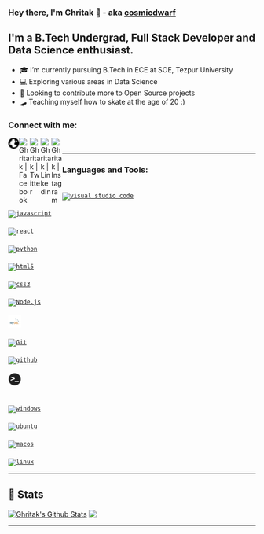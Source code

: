 ### Hey there, I'm Ghritak 👋 - aka [cosmicdwarf][website]

## I'm a B.Tech Undergrad, Full Stack Developer and Data Science enthusiast.

- 🎓 I’m currently pursuing B.Tech in ECE at SOE, Tezpur University
- 💻 Exploring various areas in Data Science
- 📲 Looking to contribute more to Open Source projects
- 🛹 Teaching myself how to skate at the age of 20 :)

### Connect with me:

[<img align="left" alt="Ghritak" width="22px" src="https://raw.githubusercontent.com/iconic/open-iconic/master/svg/globe.svg" />][website]
[<img align="left" alt="Ghritak | Facebook" width="22px" src="https://img.icons8.com/fluent/50/000000/facebook-new.png" />][facebook]
[<img align="left" alt="Ghritak | Twitter" width="22px" src="https://cdn.jsdelivr.net/npm/simple-icons@v3/icons/twitter.svg" />][twitter]
[<img align="left" alt="Ghritak | LinkedIn" width="22px" src="https://cdn.jsdelivr.net/npm/simple-icons@v3/icons/linkedin.svg" />][linkedin]
[<img align="left" alt="Ghritak | Instagram" width="22px" src="https://cdn.jsdelivr.net/npm/simple-icons@v3/icons/instagram.svg" />][instagram]

<br />

---

### Languages and Tools:

[<code>
<img alt="visual studio code" width="26px" src="https://img.icons8.com/fluent/240/000000/visual-studio-code-2019.png" />
</code>](https://code.visualstudio.com/)
[<code>
<img alt="javascript" width="26px" src="https://img.icons8.com/color/240/000000/javascript.png" />
</code>](https://developer.mozilla.org/en-US/docs/Web/JavaScript)
[<code>
<img alt="react" width="26px" src="https://img.icons8.com/color/240/000000/react-native.png" />
</code>](https://reactjs.org/)
[<code>
<img alt="python" width="26px" src="https://img.icons8.com/color/240/000000/python.png">
</code>](https://www.python.org/)
[<code>
<img alt="html5" width="26px" src="https://img.icons8.com/color/240/000000/html-5.png">
</code>](https://developer.mozilla.org/en-US/docs/Web/HTML)
[<code>
<img alt="css3" width="26px" src="https://img.icons8.com/color/240/000000/css3.png">
</code>](https://developer.mozilla.org/en-US/docs/Web/CSS)
[<code>
<img alt="Node.js" width="26px" src="https://img.icons8.com/color/240/000000/nodejs.png">
</code>](https://nodejs.org/en/)
[<code>
<img alt="MySQL" width="26px" src="https://raw.githubusercontent.com/github/explore/80688e429a7d4ef2fca1e82350fe8e3517d3494d/topics/mysql/mysql.png">
</code>](https://dev.mysql.com/)
[<code>
<img alt="Git" width="26px" src="https://img.icons8.com/color/240/000000/git.png">
</code>](https://git-scm.com/)
[<code>
<img alt="github" width="26px" src="https://img.icons8.com/ios-glyphs/240/000000/github.png">
</code>](https://github.com/)
[<code>
<img alt="terminal" width="26px" src="https://raw.githubusercontent.com/github/explore/80688e429a7d4ef2fca1e82350fe8e3517d3494d/topics/terminal/terminal.png">
</code>](https://docs.microsoft.com/en-us/windows/terminal/)
<br />
[<code>
<img alt="windows" width="26px" src="https://img.icons8.com/color/240/000000/windows-10.png">
</code>](https://www.microsoft.com/en-us/windows)
[<code>
<img alt="ubuntu" width="26px" src="https://img.icons8.com/color/96/000000/ubuntu--v1.png">
</code>](https://ubuntu.com/)
[<code>
<img alt="macos" width="26px" src="https://img.icons8.com/officel/160/000000/mac-logo.png">
</code>](https://developer.apple.com/macos/)
[<code>
<img alt="linux" width="26px" src="https://img.icons8.com/color/96/000000/linux.png">
</code>](https://www.kernel.org/)

---

## 📝 Stats

<a href="https://github.com/cosmicdwarf">
<img align="center" alt="Ghritak's Github Stats" src="https://github-readme-stats.codestackr.vercel.app/api?username=cosmicdwarf&show_icons=true&hide_border=true&count_private=true&include_all_commits=true&theme=radical" /></a>
<a href="https://github.com/cosmicdwarf">
  <img align="center" src="https://github-readme-stats.anuraghazra1.vercel.app/api/top-langs/?username=cosmicdwarf&layout=compact&theme=radical" />
</a>

---

[website]: http://cosmicdwarf.github.io/
[twitter]: https://twitter.com/ghritakjyoti
[facebook]: https://www.facebook.com/ghritak
[instagram]: https://www.instagram.com/ghritak__
[linkedin]: https://www.linkedin.com/in/ghritak-jyoti-kalita-a1915415a/
